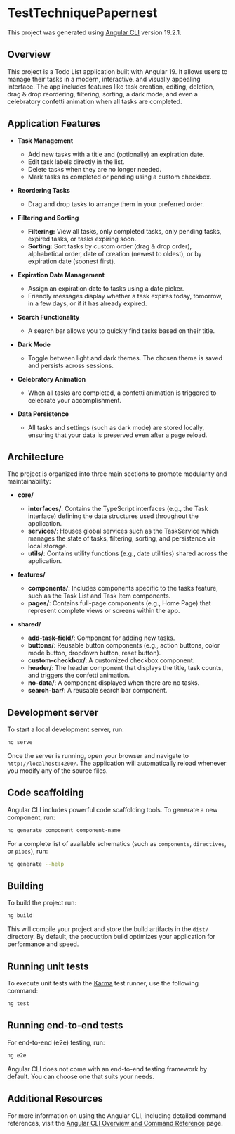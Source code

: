 # TestTechniquePapernest

This project was generated using [Angular CLI](https://github.com/angular/angular-cli) version 19.2.1.

## Overview

This project is a Todo List application built with Angular 19. It allows users to manage their tasks in a modern, interactive, and visually appealing interface. The app includes features like task creation, editing, deletion, drag & drop reordering, filtering, sorting, a dark mode, and even a celebratory confetti animation when all tasks are completed.

## Application Features

- **Task Management**

  - Add new tasks with a title and (optionally) an expiration date.
  - Edit task labels directly in the list.
  - Delete tasks when they are no longer needed.
  - Mark tasks as completed or pending using a custom checkbox.

- **Reordering Tasks**

  - Drag and drop tasks to arrange them in your preferred order.

- **Filtering and Sorting**

  - **Filtering:** View all tasks, only completed tasks, only pending tasks, expired tasks, or tasks expiring soon.
  - **Sorting:** Sort tasks by custom order (drag & drop order), alphabetical order, date of creation (newest to oldest), or by expiration date (soonest first).

- **Expiration Date Management**

  - Assign an expiration date to tasks using a date picker.
  - Friendly messages display whether a task expires today, tomorrow, in a few days, or if it has already expired.

- **Search Functionality**

  - A search bar allows you to quickly find tasks based on their title.

- **Dark Mode**

  - Toggle between light and dark themes. The chosen theme is saved and persists across sessions.

- **Celebratory Animation**

  - When all tasks are completed, a confetti animation is triggered to celebrate your accomplishment.

- **Data Persistence**
  - All tasks and settings (such as dark mode) are stored locally, ensuring that your data is preserved even after a page reload.

## Architecture

The project is organized into three main sections to promote modularity and maintainability:

- **core/**

  - **interfaces/**: Contains the TypeScript interfaces (e.g., the Task interface) defining the data structures used throughout the application.
  - **services/**: Houses global services such as the TaskService which manages the state of tasks, filtering, sorting, and persistence via local storage.
  - **utils/**: Contains utility functions (e.g., date utilities) shared across the application.

- **features/**

  - **components/**: Includes components specific to the tasks feature, such as the Task List and Task Item components.
  - **pages/**: Contains full-page components (e.g., Home Page) that represent complete views or screens within the app.

- **shared/**
  - **add-task-field/**: Component for adding new tasks.
  - **buttons/**: Reusable button components (e.g., action buttons, color mode button, dropdown button, reset button).
  - **custom-checkbox/**: A customized checkbox component.
  - **header/**: The header component that displays the title, task counts, and triggers the confetti animation.
  - **no-data/**: A component displayed when there are no tasks.
  - **search-bar/**: A reusable search bar component.

## Development server

To start a local development server, run:

```bash
ng serve
```

Once the server is running, open your browser and navigate to `http://localhost:4200/`. The application will automatically reload whenever you modify any of the source files.

## Code scaffolding

Angular CLI includes powerful code scaffolding tools. To generate a new component, run:

```bash
ng generate component component-name
```

For a complete list of available schematics (such as `components`, `directives`, or `pipes`), run:

```bash
ng generate --help
```

## Building

To build the project run:

```bash
ng build
```

This will compile your project and store the build artifacts in the `dist/` directory. By default, the production build optimizes your application for performance and speed.

## Running unit tests

To execute unit tests with the [Karma](https://karma-runner.github.io) test runner, use the following command:

```bash
ng test
```

## Running end-to-end tests

For end-to-end (e2e) testing, run:

```bash
ng e2e
```

Angular CLI does not come with an end-to-end testing framework by default. You can choose one that suits your needs.

## Additional Resources

For more information on using the Angular CLI, including detailed command references, visit the [Angular CLI Overview and Command Reference](https://angular.dev/tools/cli) page.
